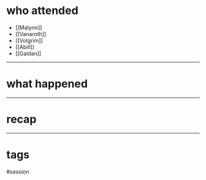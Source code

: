 # who attended

- [[Malynn]]
- [[Vanaroth]]
- [[Volgrim]]
- [[Abill]]
- [[Galdan]]

---
# what happened



---
# recap



---
# tags

#session